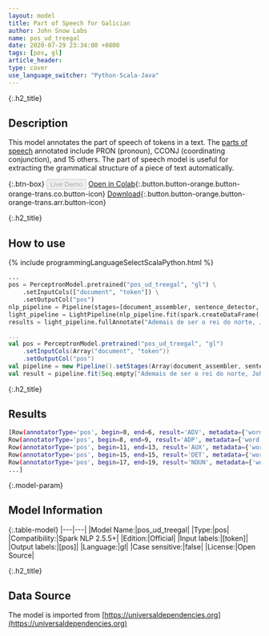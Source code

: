```yaml
---
layout: model
title: Part of Speech for Galician
author: John Snow Labs
name: pos_ud_treegal
date: 2020-07-29 23:34:00 +0800
tags: [pos, gl]
article_header:
type: cover
use_language_switcher: "Python-Scala-Java"
---
```


{:.h2_title}
## Description
This model annotates the part of speech of tokens in a text. The [parts of speech](https://universaldependencies.org/u/pos/) annotated include PRON (pronoun), CCONJ (coordinating conjunction), and 15 others. The part of speech model is useful for extracting the grammatical structure of a piece of text automatically.

{:.btn-box}
<button class="button button-orange" disabled>Live Demo</button>
[Open in Colab](https://colab.research.google.com/github/JohnSnowLabs/spark-nlp-workshop/blob/2da56c087da53a2fac1d51774d49939e05418e57/tutorials/Certification_Trainings/Public/6.Playground_DataFrames.ipynb){:.button.button-orange.button-orange-trans.co.button-icon}
[Download](https://s3.amazonaws.com/auxdata.johnsnowlabs.com/public/models/pos_ud_treegal_gl_2.5.5_2.4_1596053906222.zip){:.button.button-orange.button-orange-trans.arr.button-icon}

{:.h2_title}
## How to use 

<div class="tabs-box" markdown="1">

{% include programmingLanguageSelectScalaPython.html %}

```python
...
pos = PerceptronModel.pretrained("pos_ud_treegal", "gl") \
    .setInputCols(["document", "token"]) \
    .setOutputCol("pos")
nlp_pipeline = Pipeline(stages=[document_assembler, sentence_detector, tokenizer, pos])
light_pipeline = LightPipeline(nlp_pipeline.fit(spark.createDataFrame([['']]).toDF("text")))
results = light_pipeline.fullAnnotate("Ademais de ser o rei do norte, John Snow é un médico inglés e un líder no desenvolvemento da anestesia e a hixiene médica.")
```

```scala
...
val pos = PerceptronModel.pretrained("pos_ud_treegal", "gl")
    .setInputCols(Array("document", "token"))
    .setOutputCol("pos")
val pipeline = new Pipeline().setStages(Array(document_assembler, sentence_detector, tokenizer, pos))
val result = pipeline.fit(Seq.empty["Ademais de ser o rei do norte, John Snow é un médico inglés e un líder no desenvolvemento da anestesia e a hixiene médica."].toDS.toDF("text")).transform(data)
```

{:.h2_title}
## Results

```bash
[Row(annotatorType='pos', begin=0, end=6, result='ADV', metadata={'word': 'Ademais'}),
Row(annotatorType='pos', begin=8, end=9, result='ADP', metadata={'word': 'de'}),
Row(annotatorType='pos', begin=11, end=13, result='AUX', metadata={'word': 'ser'}),
Row(annotatorType='pos', begin=15, end=15, result='DET', metadata={'word': 'o'}),
Row(annotatorType='pos', begin=17, end=19, result='NOUN', metadata={'word': 'rei'}),
...]
```

{:.model-param}
## Model Information

{:.table-model}
|---|---|
|Model Name:|pos_ud_treegal|
|Type:|pos|
|Compatibility:|Spark NLP 2.5.5+|
|Edition:|Official|
|Input labels:|[token]|
|Output labels:|[pos]|
|Language:|gl|
|Case sensitive:|false|
|License:|Open Source|

{:.h2_title}
## Data Source
The model is imported from [https://universaldependencies.org](https://universaldependencies.org)